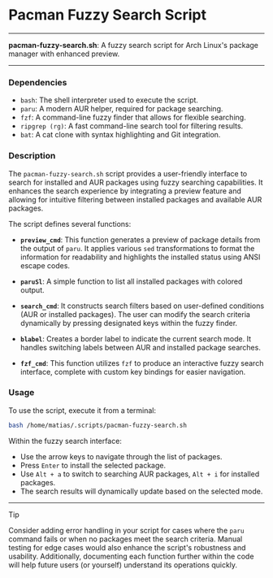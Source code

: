 # Pacman Fuzzy Search Script

---

**pacman-fuzzy-search.sh**: A fuzzy search script for Arch Linux's package manager with enhanced preview.

---

### Dependencies

- `bash`: The shell interpreter used to execute the script.
- `paru`: A modern AUR helper, required for package searching.
- `fzf`: A command-line fuzzy finder that allows for flexible searching.
- `ripgrep (rg)`: A fast command-line search tool for filtering results.
- `bat`: A cat clone with syntax highlighting and Git integration.

### Description

The `pacman-fuzzy-search.sh` script provides a user-friendly interface to search for installed and AUR packages using fuzzy searching capabilities. It enhances the search experience by integrating a preview feature and allowing for intuitive filtering between installed packages and available AUR packages.

The script defines several functions:
- **`preview_cmd`**: This function generates a preview of package details from the output of `paru`. It applies various `sed` transformations to format the information for readability and highlights the installed status using ANSI escape codes.
  
- **`paruSl`**: A simple function to list all installed packages with colored output.

- **`search_cmd`**: It constructs search filters based on user-defined conditions (AUR or installed packages). The user can modify the search criteria dynamically by pressing designated keys within the fuzzy finder.

- **`blabel`**: Creates a border label to indicate the current search mode. It handles switching labels between AUR and installed package searches.

- **`fzf_cmd`**: This function utilizes `fzf` to produce an interactive fuzzy search interface, complete with custom key bindings for easier navigation.

### Usage

To use the script, execute it from a terminal:

```bash
bash /home/matias/.scripts/pacman-fuzzy-search.sh
```

Within the fuzzy search interface:
- Use the arrow keys to navigate through the list of packages.
- Press `Enter` to install the selected package.
- Use `Alt + a` to switch to searching AUR packages, `Alt + i` for installed packages.
- The search results will dynamically update based on the selected mode.

---

> [!TIP]  
> Consider adding error handling in your script for cases where the `paru` command fails or when no packages meet the search criteria. Manual testing for edge cases would also enhance the script's robustness and usability. Additionally, documenting each function further within the code will help future users (or yourself) understand its operations quickly.